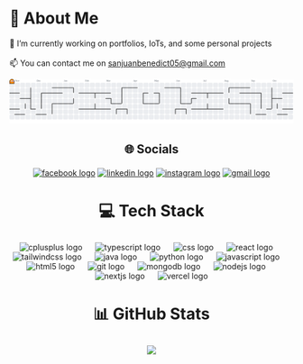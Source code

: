 # 💫 About Me
🔭 I’m currently working on portfolios, IoTs, and some personal projects<br><br>📫 You can contact me on sanjuanbenedict05@gmail.com

<picture>
  <source media="(prefers-color-scheme: dark)" srcset="https://raw.githubusercontent.com/bmsj23/bmsj23/output/pacman-contribution-graph-dark.svg">
  <source media="(prefers-color-scheme: light)" srcset="https://raw.githubusercontent.com/bmsj23/bmsj23/output/pacman-contribution-graph.svg">
  <img alt="pacman contribution graph" src="https://raw.githubusercontent.com/bmsj23/bmsj23/output/pacman-contribution-graph.svg">
</picture>

###

## <div align="center"><p>🌐 Socials</p></div>

<div align="center">
  <a href="https://facebook.com/qb.benedict"><img src="https://raw.githubusercontent.com/maurodesouza/profile-readme-generator/master/src/assets/icons/social/facebook/default.svg" width="64" height="50" alt="facebook logo"  /></a>
  <a href="https://linkedin.com/in/benedict-san-juan"><img src="https://raw.githubusercontent.com/maurodesouza/profile-readme-generator/master/src/assets/icons/social/linkedin/default.svg" width="64" height="50" alt="linkedin logo"  /></a>
  <a href="https://instagram.com/benedictsanjuannn"><img src="https://raw.githubusercontent.com/maurodesouza/profile-readme-generator/master/src/assets/icons/social/instagram/default.svg" width="64" height="50" alt="instagram logo"  /></a>
  <a href="mailto:sanjuanbenedict05@gmail.com"><img src="https://raw.githubusercontent.com/maurodesouza/profile-readme-generator/master/src/assets/icons/social/gmail/default.svg" width="64" height="50" alt="gmail logo"  /></a>
</div>

# <div align="center"><p>💻 Tech Stack</p></div>
<div align="center">
  <img src="https://cdn.jsdelivr.net/gh/devicons/devicon/icons/cplusplus/cplusplus-original.svg" height="50" alt="cplusplus logo"  />
  <img width="15" />
  <img src="https://cdn.jsdelivr.net/gh/devicons/devicon/icons/typescript/typescript-original.svg" height="50" alt="typescript logo"  />
  <img width="15" />
  <img src="https://cdn.jsdelivr.net/gh/devicons/devicon/icons/css3/css3-original.svg" height="50" alt="css logo"  />
  <img width="15" />
  <img src="https://cdn.jsdelivr.net/gh/devicons/devicon/icons/react/react-original.svg" height="50" alt="react logo"  />
  <img width="15" />
  <img src="https://cdn.jsdelivr.net/gh/devicons/devicon/icons/tailwindcss/tailwindcss-original-wordmark.svg" height="50" alt="tailwindcss logo"  />
  <img width="15" />
  <img src="https://cdn.jsdelivr.net/gh/devicons/devicon/icons/java/java-original.svg" height="50" alt="java logo"  />
  <img width="15" />
  <img src="https://cdn.jsdelivr.net/gh/devicons/devicon/icons/python/python-original.svg" height="50" alt="python logo"  />
  <img width="15" />
  <img src="https://cdn.jsdelivr.net/gh/devicons/devicon/icons/javascript/javascript-original.svg" height="50" alt="javascript logo"  />
  <img width="15" />
  <img src="https://cdn.jsdelivr.net/gh/devicons/devicon/icons/html5/html5-original.svg" height="50" alt="html5 logo"  />
  <img width="15" />
  <img src="https://cdn.jsdelivr.net/gh/devicons/devicon/icons/git/git-original.svg" height="50" alt="git logo"  />
  <img width="15" />
  <img src="https://cdn.jsdelivr.net/gh/devicons/devicon/icons/mongodb/mongodb-original.svg" height="50" alt="mongodb logo"  />
  <img width="15" />
  <img src="https://cdn.jsdelivr.net/gh/devicons/devicon/icons/nodejs/nodejs-original.svg" height="50" alt="nodejs logo"  />
  <img width="15" />
  <img src="https://cdn.jsdelivr.net/gh/devicons/devicon/icons/nextjs/nextjs-original.svg" height="50" alt="nextjs logo"  />
  <img width="15" />
  <img src="https://img.shields.io/badge/Vercel-000000?logo=vercel&logoColor=white&style=for-the-badge" height="50" alt="vercel logo"  />
</div>

# <div align="center"><p>📊 GitHub Stats</p></div>

<div align="center">
  
  ![](https://nirzak-streak-stats.vercel.app/?user=bmsj23&theme=dark&hide_border=false)<br/>
  
</div>
